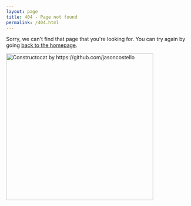 ```yaml
---
layout: page
title: 404 - Page not found
permalink: /404.html
---
```


Sorry, we can't find that page that you're looking for. You can try again by going [back to the homepage]( https://kookmin-sw.github.io/capstone-2021-26/ ).

[<img src="{{ https://kookmin-sw.github.io/capstone-2021-26/ }}/images/404.jpg" alt="Constructocat by https://github.com/jasoncostello" style="width: 400px;"/>]( https://kookmin-sw.github.io/capstone-2021-26/)
